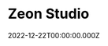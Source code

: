 ---
title: Zeon Studio
website: https://zeon.studio/
date: 2022-12-22T00:00:00.000Z
description: "JAMStack Agency"
ssg:
  - Nextjs
css:
  - Tailwind
cms:
  - Forestry
category:
  - Agency
draft: false
---